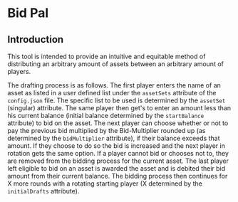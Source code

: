 # Bid Pal

## Introduction

This tool is intended to provide an intuitive and equitable method of distributing an arbitrary amount of assets between
an arbitrary amount of players.

The drafting process is as follows. The first player enters the name of an asset as listed in a user defined list under
the `assetSets` attribute of the `config.json` file. The specific list to be used is determined by the `assetSet`
(singular) attribute. The same player then get's to enter an amount less than his current balance (initial balance
determined by the `startBalance` attribute) to bid on the asset. The next player can choose whether or not to pay
the previous bid multiplied by the Bid-Multiplier rounded up (as determined by the `bidMultiplier` attribute), if their
balance exceeds that amount. If they choose to do so the bid is increased and the next player in rotation gets the same
option. If a player cannot bid or chooses not to, they are removed from the bidding process for the current asset. The
last player left eligible to bid on an asset is awarded the asset and is debited their bid amount from their current
balance. The bidding process then continues for X more rounds with a rotating starting player (X determined by the
`initialDrafts` attribute).